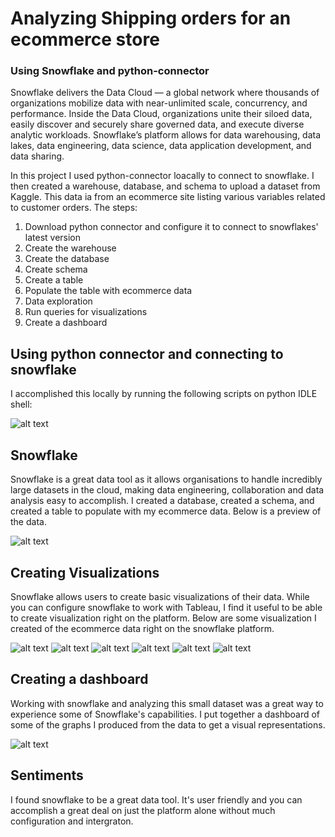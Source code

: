 # Analyzing Shipping orders for an ecommerce store
### Using Snowflake and python-connector

Snowflake delivers the Data Cloud — a global network where thousands of organizations mobilize data with near-unlimited scale, concurrency, and performance. Inside the Data Cloud, organizations unite their siloed data, easily discover and securely share governed data, and execute diverse analytic workloads. Snowflake’s platform allows for data warehousing, data lakes, data engineering, data science, data application development, and data sharing. 

In this project I used python-connector loacally to connect to snowflake. I then created a warehouse, database, and schema to upload a dataset from Kaggle. This data ia from an ecommerce site listing various variables related to customer orders. The steps:

1. Download python connector and configure it to connect to snowflakes' latest version
2. Create the warehouse
3. Create the database
4. Create schema
5. Create a table
6. Populate the table with ecommerce data
7. Data exploration
8. Run queries for visualizations
9. Create a dashboard


## Using python connector and connecting to snowflake
I accomplished this locally by running the following scripts on python IDLE shell:

![alt text](https://github.com/Zi-Stonga/Snowflake/main/images/python_script.JPG)

## Snowflake
Snowflake is a great data tool as it allows organisations to handle incredibly large datasets in the cloud, making data engineering, collaboration and data analysis easy to accomplish. I created a database, created a schema, and created a table to populate with my ecommerce data. Below is a preview of the data.

![alt text](https://github.com/Zi-Stonga/Snowflake/main/images/Data_preview.JPG)

## Creating Visualizations
Snowflake allows users to create basic visualizations of their data. While you can configure snowflake to work with Tableau, I find it useful to be able to create visualization right on the platform. Below are some visualization I created of the ecommerce data right on the snowflake platform.

![alt text](https://github.com/Zi-Stonga/Snowflake/main/Images/sales,region,shipmode.JPG)
![alt text](https://github.com/Zi-Stonga/Snowflake/main/Images/Sales,region.JPG)
![alt text](https://github.com/Zi-Stonga/Snowflake/main/Images/Sales,shipmode.JPG)
![alt text](https://github.com/Zi-Stonga/Snowflake/main/Images/Shipmode,Segment.JPG)
![alt text](https://github.com/Zi-Stonga/Snowflake/main/Images/Shipmode,Sales,region.JPG)
![alt text](https://github.com/Zi-Stonga/Snowflake/main/Images/Shipmode,sales.JPG)

## Creating a dashboard
Working with snowflake and analyzing this small dataset was a great way to experience some of Snowflake's capabilities. I put together a dashboard of some of the graphs I produced from the data to get a visual representations.

![alt text](https://github.com/Zi-Stonga/Snowflake/Images/dashboard2.JPG)

## Sentiments
I found snowflake to be a great data tool. It's user friendly and you can accomplish a great deal on just the platform alone without much configuration and intergraton.




